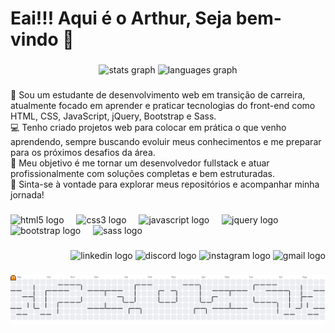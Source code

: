 <h1 align="left">Eai!!! Aqui é o Arthur, Seja bem-vindo 👋</h1>

###

<div align="center">
  <img src="https://github-readme-stats.vercel.app/api?username=arthursantos1&hide_title=false&hide_rank=false&show_icons=true&include_all_commits=true&count_private=true&disable_animations=false&theme=dracula&locale=en&hide_border=false&order=1" height="150" alt="stats graph"  />
  <img src="https://github-readme-stats.vercel.app/api/top-langs?username=arthursantos1&locale=en&hide_title=false&layout=compact&card_width=320&langs_count=5&theme=discord_old_blurple&hide_border=false&order=2" height="150" alt="languages graph"  />
</div>

###

<p align="left">👋 Sou um estudante de desenvolvimento web em transição de carreira, atualmente focado em aprender e praticar tecnologias do front-end como HTML, CSS, JavaScript, jQuery, Bootstrap e Sass.<br>💻 Tenho criado projetos web para colocar em prática o que venho aprendendo, sempre buscando evoluir meus conhecimentos e me preparar para os próximos desafios da área.<br>🎯 Meu objetivo é me tornar um desenvolvedor fullstack e atuar profissionalmente com soluções completas e bem estruturadas.<br>🚀 Sinta-se à vontade para explorar meus repositórios e acompanhar minha jornada!</p>

###

<div align="left">
  <img src="https://cdn.jsdelivr.net/gh/devicons/devicon/icons/html5/html5-original.svg" height="40" alt="html5 logo"  />
  <img width="12" />
  <img src="https://cdn.jsdelivr.net/gh/devicons/devicon/icons/css3/css3-original.svg" height="40" alt="css3 logo"  />
  <img width="12" />
  <img src="https://cdn.jsdelivr.net/gh/devicons/devicon/icons/javascript/javascript-original.svg" height="40" alt="javascript logo"  />
  <img width="12" />
  <img src="https://cdn.jsdelivr.net/gh/devicons/devicon/icons/jquery/jquery-original.svg" height="40" alt="jquery logo"  />
  <img width="12" />
  <img src="https://cdn.jsdelivr.net/gh/devicons/devicon/icons/bootstrap/bootstrap-original.svg" height="40" alt="bootstrap logo"  />
  <img width="12" />
  <img src="https://cdn.jsdelivr.net/gh/devicons/devicon/icons/sass/sass-original.svg" height="40" alt="sass logo"  />
</div>

###

<div align="right">
  <img src="https://raw.githubusercontent.com/maurodesouza/profile-readme-generator/master/src/assets/icons/social/linkedin/default.svg" width="52" height="40" alt="linkedin logo"  />
  <img src="https://raw.githubusercontent.com/maurodesouza/profile-readme-generator/master/src/assets/icons/social/discord/default.svg" width="52" height="40" alt="discord logo"  />
  <img src="https://raw.githubusercontent.com/maurodesouza/profile-readme-generator/master/src/assets/icons/social/instagram/default.svg" width="52" height="40" alt="instagram logo"  />
  <img src="https://raw.githubusercontent.com/maurodesouza/profile-readme-generator/master/src/assets/icons/social/gmail/default.svg" width="52" height="40" alt="gmail logo"  />
</div>

###

<picture>
  <source media="(prefers-color-scheme: dark)" srcset="https://raw.githubusercontent.com/arthursantos1/arthursantos1/output/pacman-contribution-graph-dark.svg">
  <source media="(prefers-color-scheme: light)" srcset="https://raw.githubusercontent.com/arthursantos1/arthursantos1/output/pacman-contribution-graph.svg">
  <img alt="pacman contribution graph" src="https://raw.githubusercontent.com/arthursantos1/arthursantos1/output/pacman-contribution-graph.svg">
</picture>

###
